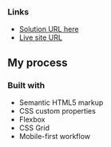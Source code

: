 
### Links

- [Solution URL here](https://your-solution-url.com)
- [Live site URL](https://your-live-site-url.com)

## My process

### Built with
- Semantic HTML5 markup
- CSS custom properties
- Flexbox
- CSS Grid
- Mobile-first workflow